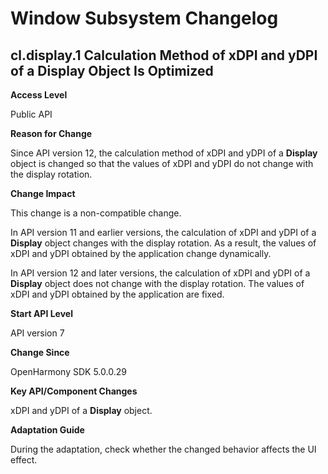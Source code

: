 # Window Subsystem Changelog

## cl.display.1 Calculation Method of xDPI and yDPI of a Display Object Is Optimized

**Access Level**

Public API

**Reason for Change**

Since API version 12, the calculation method of xDPI and yDPI of a **Display** object is changed so that the values of xDPI and yDPI do not change with the display rotation.

**Change Impact**

This change is a non-compatible change.

In API version 11 and earlier versions, the calculation of xDPI and yDPI of a **Display** object changes with the display rotation. As a result, the values of xDPI and yDPI obtained by the application change dynamically.

In API version 12 and later versions, the calculation of xDPI and yDPI of a **Display** object does not change with the display rotation. The values of xDPI and yDPI obtained by the application are fixed.

**Start API Level**

API version 7

**Change Since**

OpenHarmony SDK 5.0.0.29

**Key API/Component Changes**

xDPI and yDPI of a **Display** object.

**Adaptation Guide**

During the adaptation, check whether the changed behavior affects the UI effect.
